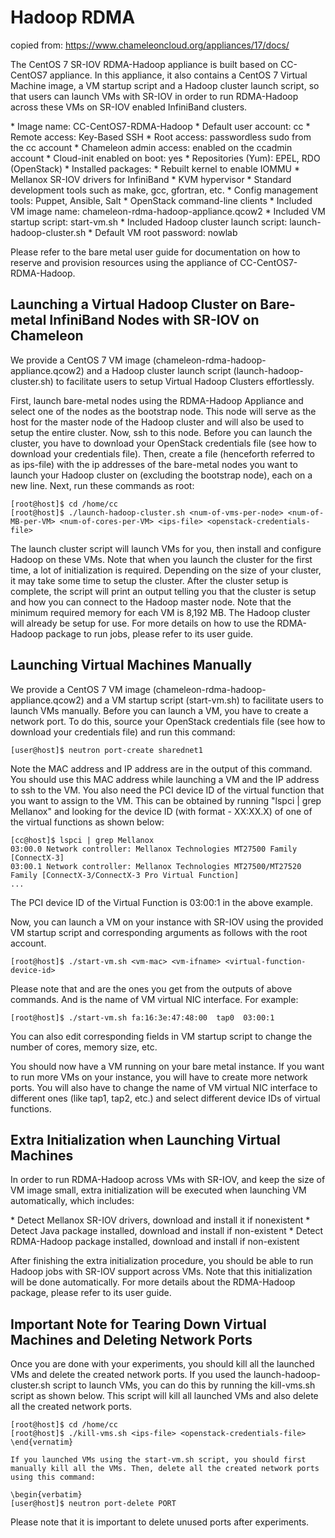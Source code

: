 # Hadoop RDMA

copied from: <https://www.chameleoncloud.org/appliances/17/docs/>

The CentOS 7 SR-IOV RDMA-Hadoop appliance is built based on CC-CentOS7
appliance. In this appliance, it also contains a CentOS 7 Virtual
Machine image, a VM startup script and a Hadoop cluster launch script,
so that users can launch VMs with SR-IOV in order to run RDMA-Hadoop
across these VMs on SR-IOV enabled InfiniBand clusters.

\* Image name: CC-CentOS7-RDMA-Hadoop \* Default user account: cc \*
Remote access: Key-Based SSH \* Root access: passwordless sudo from the
cc account \* Chameleon admin access: enabled on the ccadmin account \*
Cloud-init enabled on boot: yes \* Repositories (Yum): EPEL, RDO
(OpenStack) \* Installed packages: \* Rebuilt kernel to enable IOMMU \*
Mellanox SR-IOV drivers for InfiniBand \* KVM hypervisor \* Standard
development tools such as make, gcc, gfortran, etc. \* Config management
tools: Puppet, Ansible, Salt \* OpenStack command-line clients \*
Included VM image name: chameleon-rdma-hadoop-appliance.qcow2 \*
Included VM startup script: start-vm.sh \* Included Hadoop cluster
launch script: launch-hadoop-cluster.sh \* Default VM root password:
nowlab

Please refer to the bare metal user guide for documentation on how to
reserve and provision resources using the appliance of
CC-CentOS7-RDMA-Hadoop.

Launching a Virtual Hadoop Cluster on Bare-metal InfiniBand Nodes with SR-IOV on Chameleon
------------------------------------------------------------------------------------------

We provide a CentOS 7 VM image (chameleon-rdma-hadoop-appliance.qcow2)
and a Hadoop cluster launch script (launch-hadoop-cluster.sh) to
facilitate users to setup Virtual Hadoop Clusters effortlessly.

First, launch bare-metal nodes using the RDMA-Hadoop Appliance and
select one of the nodes as the bootstrap node. This node will serve as
the host for the master node of the Hadoop cluster and will also be used
to setup the entire cluster. Now, ssh to this node. Before you can
launch the cluster, you have to download your OpenStack credentials file
(see how to download your credentials file). Then, create a file
(henceforth referred to as ips-file) with the ip addresses of the
bare-metal nodes you want to launch your Hadoop cluster on (excluding
the bootstrap node), each on a new line. Next, run these commands as
root:

    [root@host]$ cd /home/cc
    [root@host]$ ./launch-hadoop-cluster.sh <num-of-vms-per-node> <num-of-MB-per-VM> <num-of-cores-per-VM> <ips-file> <openstack-credentials-file>

The launch cluster script will launch VMs for you, then install and
configure Hadoop on these VMs. Note that when you launch the cluster for
the first time, a lot of initialization is required. Depending on the
size of your cluster, it may take some time to setup the cluster. After
the cluster setup is complete, the script will print an output telling
you that the cluster is setup and how you can connect to the Hadoop
master node. Note that the minimum required memory for each VM is 8,192
MB. The Hadoop cluster will already be setup for use. For more details
on how to use the RDMA-Hadoop package to run jobs, please refer to its
user guide.

Launching Virtual Machines Manually
-----------------------------------

We provide a CentOS 7 VM image (chameleon-rdma-hadoop-appliance.qcow2)
and a VM startup script (start-vm.sh) to facilitate users to launch VMs
manually. Before you can launch a VM, you have to create a network port.
To do this, source your OpenStack credentials file (see how to download
your credentials file) and run this command:

    [user@host]$ neutron port-create sharednet1

Note the MAC address and IP address are in the output of this command.
You should use this MAC address while launching a VM and the IP address
to ssh to the VM. You also need the PCI device ID of the virtual
function that you want to assign to the VM. This can be obtained by
running \"lspci \| grep Mellanox\" and looking for the device ID (with
format - XX:XX.X) of one of the virtual functions as shown below:

    [cc@host]$ lspci | grep Mellanox
    03:00.0 Network controller: Mellanox Technologies MT27500 Family [ConnectX-3]
    03:00.1 Network controller: Mellanox Technologies MT27500/MT27520 Family [ConnectX-3/ConnectX-3 Pro Virtual Function]
    ...

The PCI device ID of the Virtual Function is 03:00:1 in the above
example.

Now, you can launch a VM on your instance with SR-IOV using the provided
VM startup script and corresponding arguments as follows with the root
account.

    [root@host]$ ./start-vm.sh <vm-mac> <vm-ifname> <virtual-function-device-id>

Please note that and are the ones you get from the outputs of above
commands. And is the name of VM virtual NIC interface. For example:

    [root@host]$ ./start-vm.sh fa:16:3e:47:48:00  tap0  03:00:1

You can also edit corresponding fields in VM startup script to change
the number of cores, memory size, etc.

You should now have a VM running on your bare metal instance. If you
want to run more VMs on your instance, you will have to create more
network ports. You will also have to change the name of VM virtual NIC
interface to different ones (like tap1, tap2, etc.) and select different
device IDs of virtual functions.

Extra Initialization when Launching Virtual Machines
----------------------------------------------------

In order to run RDMA-Hadoop across VMs with SR-IOV, and keep the size of
VM image small, extra initialization will be executed when launching VM
automatically, which includes:

\* Detect Mellanox SR-IOV drivers, download and install it if
nonexistent \* Detect Java package installed, download and install if
non-existent \* Detect RDMA-Hadoop package installed, download and
install if non-existent

After finishing the extra initialization procedure, you should be able
to run Hadoop jobs with SR-IOV support across VMs. Note that this
initialization will be done automatically. For more details about the
RDMA-Hadoop package, please refer to its user guide.

Important Note for Tearing Down Virtual Machines and Deleting Network Ports
---------------------------------------------------------------------------

Once you are done with your experiments, you should kill all the
launched VMs and delete the created network ports. If you used the
launch-hadoop-cluster.sh script to launch VMs, you can do this by
running the kill-vms.sh script as shown below. This script will kill all
launched VMs and also delete all the created network ports.

    [root@host]$ cd /home/cc                                                                 
    [root@host]$ ./kill-vms.sh <ips-file> <openstack-credentials-file>
    \end{vernatim}

    If you launched VMs using the start-vm.sh script, you should first manually kill all the VMs. Then, delete all the created network ports using this command:

    \begin{verbatim}
    [user@host]$ neutron port-delete PORT

Please note that it is important to delete unused ports after
experiments.
